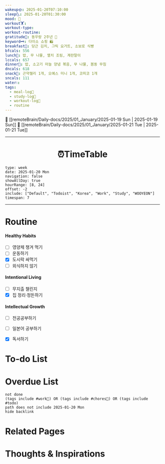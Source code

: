 ```yaml
---
wakeup🌞: 2025-01-20T07:10:00
sleep🌜: 2025-01-20T01:30:00
mood: 🥱
workout🏋️: 
workout-type: 
workout-routine: 
gratitude🙏: 동우랑 2주년 💝
keyword🗝️: 다이소 쇼핑 🛍️
breakfast🍳: 당근 김치, 그릭 요거트, 소보로 식빵
bfcals: 556
lunch🍚: 밥, 무 나물, 멸치 조림, 계란말이
lccals: 657
dinner🥗: 밥, 소고기 마늘 양념 볶음, 무 나물, 봄동 무침
dncals: 618
snack🍬: 곤약젤리 1개, 오예스 미니 1개, 코피코 1개
sncals: 111
water💧: 
tags:
  - meal-log📝
  - study-log📓
  - workout-log💪
  - routine
---
```


🔺 [[remoteBrain/Daily-docs/2025/01_January/2025-01-19 Sun | 2025-01-19 Sun]]
🔻 [[remoteBrain/Daily-docs/2025/01_January/2025-01-21 Tue | 2025-01-21 Tue]]
___
<h1> <center>⏰TimeTable </center> </h1>

```gEvent
type: week
date: 2025-01-20 Mon
navigation: false
showAllDay: true
hourRange: [8, 24]
offset: -2
include: ["Default", "Todoist", "Korea", "Work", "Study", "WOOYEON"]
timespan: 7
```

--- 


# Routine 

####  Healthy Habits
- [ ] 영양제 챙겨 먹기
- [ ] 운동하기
- [x] 도시락 싸먹기
- [ ] 외식하지 않기 

####  Intentional Living 
- [ ] 무지출 챌린지 
- [x] 집 정리·정돈하기

#### Intellectual Growth
- [ ] 전공공부하기
- [ ] 일본어 공부하기
- [x] 독서하기



# To-do List


# Overdue List
```tasks
not done
(tags include #work💼) OR (tags include #chores🧺) OR (tags include #todo)
path does not include 2025-01-20 Mon
hide backlink
```

# Related Pages



# Thoughts & Inspirations

